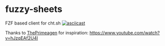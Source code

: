 # fuzzy-sheets
FZF based client for cht.sh
[![asciicast](https://asciinema.org/a/Yl7G87EAtMQtpWxsXPJr8zqIe.svg)](https://asciinema.org/a/Yl7G87EAtMQtpWxsXPJr8zqIe)

Thanks to [ThePrimeagen](https://github.com/ThePrimeagen) for inspiration: https://www.youtube.com/watch?v=hJzqEAf2U4I
